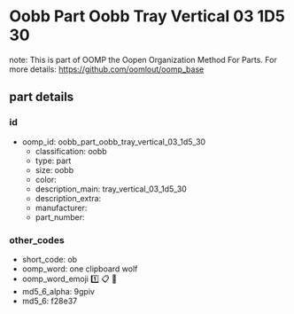 # Oobb Part Oobb Tray Vertical 03 1D5 30  

note: This is part of OOMP the Oopen Organization Method For Parts. For more details: https://github.com/oomlout/oomp_base

##  part details





### id
* oomp_id: oobb_part_oobb_tray_vertical_03_1d5_30
  * classification: oobb
  * type: part
  * size: oobb
  * color: 
  * description_main: tray_vertical_03_1d5_30
  * description_extra: 
  * manufacturer: 
  * part_number: 

### other_codes
* short_code: ob
* oomp_word: one clipboard wolf
* oomp_word_emoji :one: :clipboard: :wolf:
* md5_6_alpha: 9gpiv
* md5_6: f28e37